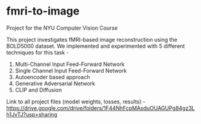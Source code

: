 # fmri-to-image
Project for the NYU Computer Vision Course

This project investigates fMRI-based image reconstruction using the BOLD5000 dataset. We implemented and experimented with 5 different techniques for this task - 
1) Multi-Channel Input Feed-Forward Network
2) Single Channel Input Feed-Forward Network
3) Autoencoder based approach
4) Generative Adversarial Network
5) CLIP and Diffusion

Link to all project files (model weights, losses, results) - https://drive.google.com/drive/folders/1F44NhFcpMAsduOUAGUPg84gz3Lh1JvTJ?usp=sharing
